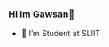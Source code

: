 ### Hi Im Gawsan👋

<!--
**Gawsan/Gawsan** is a ✨ _special_ ✨ repository because its `README.md` (this file) appears on your GitHub profile.-->


- 🔭 I’m Student at SLIIT


